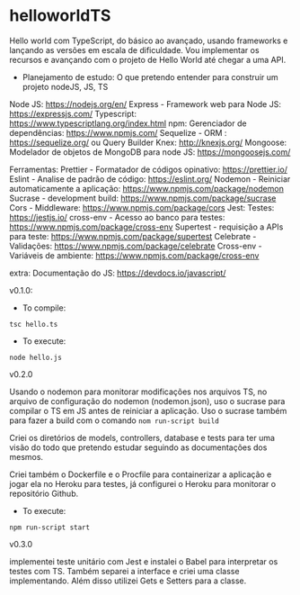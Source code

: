 # helloworldTS
Hello world com TypeScript, do básico ao avançado, usando frameworks e lançando as versões em escala de dificuldade. Vou implementar os recursos e avançando com o projeto de Hello World até chegar a uma API.

* Planejamento de estudo:
O que pretendo entender para construir um projeto nodeJS, JS, TS

Node JS: https://nodejs.org/en/
Express - Framework web para Node JS: https://expressjs.com/
Typescript: https://www.typescriptlang.org/index.html
npm: Gerenciador de dependências: https://www.npmjs.com/
Sequelize - ORM : https://sequelize.org/ ou Query Builder Knex: http://knexjs.org/
Mongoose: Modelador de objetos de MongoDB para node JS: https://mongoosejs.com/

Ferramentas:
Prettier - Formatador de códigos opinativo: https://prettier.io/
Eslint - Analise de padrão de código: https://eslint.org/
Nodemon - Reiniciar automaticamente a aplicação: https://www.npmjs.com/package/nodemon
Sucrase - development build: https://www.npmjs.com/package/sucrase
Cors - Middleware: https://www.npmjs.com/package/cors
Jest: Testes: https://jestjs.io/
cross-env - Acesso ao banco para testes: https://www.npmjs.com/package/cross-env
Supertest - requisição a APIs para teste: https://www.npmjs.com/package/supertest
Celebrate - Validações: https://www.npmjs.com/package/celebrate
Cross-env - Variáveis de ambiente: https://www.npmjs.com/package/cross-env

extra:
Documentação do JS: https://devdocs.io/javascript/

v0.1.0:
* To compile:

`tsc hello.ts`

* To execute:

`node hello.js`

v0.2.0

Usando o nodemon para monitorar modificações nos arquivos TS, no arquivo de configuração do nodemon (nodemon.json), uso o sucrase para compilar o TS em JS antes de reiniciar a aplicação. Uso o sucrase também para fazer a build com o comando `nom run-script build`

Criei os diretórios de models, controllers, database e tests para ter uma visão do todo que pretendo estudar seguindo as documentações dos mesmos.

Criei também o Dockerfile e o Procfile para containerizar a aplicação e jogar ela no Heroku para testes, já configurei o Heroku para monitorar o repositório Github.

* To execute:

`npm run-script start` 

v0.3.0

implementei teste unitário com Jest e instalei o Babel para interpretar os testes com TS. Também separei a interface e criei uma classe implementando. Além disso utilizei Gets e Setters para a classe.